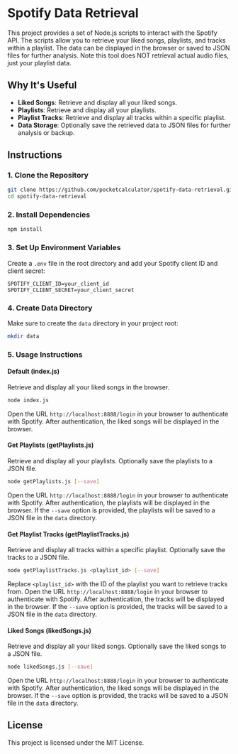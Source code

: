 # Spotify Data Retrieval

This project provides a set of Node.js scripts to interact with the Spotify API. The scripts allow you to retrieve your liked songs, playlists, and tracks within a playlist. The data can be displayed in the browser or saved to JSON files for further analysis.  Note this tool does NOT retrieval actual audio files, just your playlist data.

## Why It's Useful

- **Liked Songs**: Retrieve and display all your liked songs.
- **Playlists**: Retrieve and display all your playlists.
- **Playlist Tracks**: Retrieve and display all tracks within a specific playlist.
- **Data Storage**: Optionally save the retrieved data to JSON files for further analysis or backup.

## Instructions

### 1. Clone the Repository

```sh
git clone https://github.com/pocketcalculator/spotify-data-retrieval.git
cd spotify-data-retrieval
```

### 2. Install Dependencies

```sh
npm install
```

### 3. Set Up Environment Variables

Create a `.env` file in the root directory and add your Spotify client ID and client secret:

```
SPOTIFY_CLIENT_ID=your_client_id
SPOTIFY_CLIENT_SECRET=your_client_secret
```

### 4. Create Data Directory

Make sure to create the `data` directory in your project root:

```sh
mkdir data
```

### 5. Usage Instructions

#### Default (index.js)

Retrieve and display all your liked songs in the browser.

```sh
node index.js
```

Open the URL `http://localhost:8888/login` in your browser to authenticate with Spotify. After authentication, the liked songs will be displayed in the browser.

#### Get Playlists (getPlaylists.js)

Retrieve and display all your playlists. Optionally save the playlists to a JSON file.

```sh
node getPlaylists.js [--save]
```

Open the URL `http://localhost:8888/login` in your browser to authenticate with Spotify. After authentication, the playlists will be displayed in the browser. If the `--save` option is provided, the playlists will be saved to a JSON file in the `data` directory.

#### Get Playlist Tracks (getPlaylistTracks.js)

Retrieve and display all tracks within a specific playlist. Optionally save the tracks to a JSON file.

```sh
node getPlaylistTracks.js <playlist_id> [--save]
```

Replace `<playlist_id>` with the ID of the playlist you want to retrieve tracks from. Open the URL `http://localhost:8888/login` in your browser to authenticate with Spotify. After authentication, the tracks will be displayed in the browser. If the `--save` option is provided, the tracks will be saved to a JSON file in the `data` directory.

#### Liked Songs (likedSongs.js)

Retrieve and display all your liked songs. Optionally save the liked songs to a JSON file.

```sh
node likedSongs.js [--save]
```

Open the URL `http://localhost:8888/login` in your browser to authenticate with Spotify. After authentication, the liked songs will be displayed in the browser.  If the `--save` option is provided, the tracks will be saved to a JSON file in the `data` directory.

## License

This project is licensed under the MIT License.